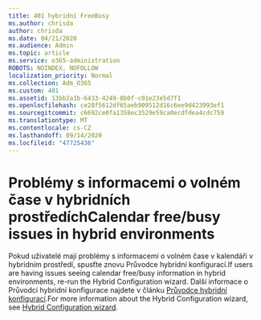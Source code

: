 ```yaml
---
title: 401 hybridní FreeBusy
ms.author: chrisda
author: chrisda
ms.date: 04/21/2020
ms.audience: Admin
ms.topic: article
ms.service: o365-administration
ROBOTS: NOINDEX, NOFOLLOW
localization_priority: Normal
ms.collection: Adm_O365
ms.custom: 401
ms.assetid: 13bb2a1b-6433-4249-8b0f-c01e23e5d7f1
ms.openlocfilehash: ce28f5612df65aeb909512d16c6ee9d423993ef1
ms.sourcegitcommit: c6692ce0fa1358ec3529e59ca0ecdfdea4cdc759
ms.translationtype: MT
ms.contentlocale: cs-CZ
ms.lasthandoff: 09/14/2020
ms.locfileid: "47725436"
---
```

# <a name="calendar-freebusy-issues-in-hybrid-environments"></a><span data-ttu-id="7ba46-102">Problémy s informacemi o volném čase v hybridních prostředích</span><span class="sxs-lookup"><span data-stu-id="7ba46-102">Calendar free/busy issues in hybrid environments</span></span>

<span data-ttu-id="7ba46-103">Pokud uživatelé mají problémy s informacemi o volném čase v kalendáři v hybridním prostředí, spusťte znovu Průvodce hybridní konfigurací.</span><span class="sxs-lookup"><span data-stu-id="7ba46-103">If users are having issues seeing calendar free/busy information in hybrid environments, re-run the Hybrid Configuration wizard.</span></span> <span data-ttu-id="7ba46-104">Další informace o Průvodci hybridní konfigurace najdete v článku [Průvodce hybridní konfigurací](https://go.microsoft.com/fwlink/p/?linkid=528149).</span><span class="sxs-lookup"><span data-stu-id="7ba46-104">For more information about the Hybrid Configuration wizard, see [Hybrid Configuration wizard](https://go.microsoft.com/fwlink/p/?linkid=528149).</span></span>
